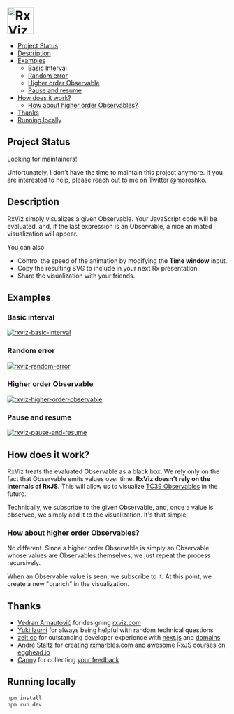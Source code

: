 # <a href='https://rxviz.com'><img src='https://user-images.githubusercontent.com/259753/26937967-b6bd7262-4c27-11e7-97f3-29878d7ec468.png' height='60' alt='RxViz logo'></a>

- [Project Status](#project-status)
- [Description](#description)
- [Examples](#examples)
  - [Basic Interval](#basic-interval)
  - [Random error](#random-error)
  - [Higher order Observable](#higher-order-observable)
  - [Pause and resume](#pause-and-resume)
- [How does it work?](#how-does-it-work)
  - [How about higher order Observables?](#how-about-higher-order-observables)
- [Thanks](#thanks)
- [Running locally](#running-locally)

## Project Status

Looking for maintainers!

Unfortunately, I don't have the time to maintain this project anymore. If you are interested to help, please reach out to me on Twitter [@moroshko](https://twitter.com/moroshko).

## Description

RxViz simply visualizes a given Observable. Your JavaScript code will be evaluated, and, if the last expression is an Observable, a nice animated visualization will appear.

You can also:

- Control the speed of the animation by modifying the **Time window** input.
- Copy the resulting SVG to include in your next Rx presentation.
- Share the visualization with your friends.

## Examples

### Basic interval

[![rxviz-basic-interval](https://user-images.githubusercontent.com/259753/26908333-f27e17f8-4bae-11e7-87b8-3851778e9cf6.gif)](https://rxviz.com/examples/basic-interval)

### Random error

[![rxviz-random-error](https://user-images.githubusercontent.com/259753/27258497-e7eeb36a-53b0-11e7-8399-8e3cea31f7e6.gif)](https://rxviz.com/examples/random-error)

### Higher order Observable

[![rxviz-higher-order-observable](https://user-images.githubusercontent.com/259753/26908347-fefb6fa8-4bae-11e7-8d06-0658e3cf1e17.gif)](https://rxviz.com/examples/higher-order-observable)

### Pause and resume

[![rxviz-pause-and-resume](https://user-images.githubusercontent.com/259753/26908310-bb0f8540-4bae-11e7-9bb7-9520ec567fdf.gif)](https://rxviz.com/examples/pause-and-resume)

## How does it work?

RxViz treats the evaluated Observable as a black box. We rely only on the fact that Observable emits values over time. **RxViz doesn't rely on the internals of RxJS.** This will allow us to visualize [TC39 Observables](https://github.com/tc39/proposal-observable) in the future.

Technically, we subscribe to the given Observable, and, once a value is observed, we simply add it to the visualization. It's that simple!

### How about higher order Observables?

No different. Since a higher order Observable is simply an Observable whose values are Observables themselves, we just repeat the process recursively.

When an Observable value is seen, we subscribe to it. At this point, we create a new "branch" in the visualization.

## Thanks

- [Vedran Arnautović](https://twitter.com/vedranio) for designing [rxviz.com](https://rxviz.com)
- [Yuki Izumi](https://github.com/kivikakk) for always being helpful with random technical questions
- [zeit.co](https://zeit.co) for outstanding developer experience with [next.js](https://github.com/zeit/next.js) and [domains](https://zeit.co/domains)
- [André Staltz](https://twitter.com/andrestaltz) for creating [rxmarbles.com](http://rxmarbles.com) and [awesome RxJS courses on egghead.io](https://egghead.io/courses#technology-rx)
- [Canny](https://canny.io) for collecting [your feedback](https://rxviz.com/feedback)

## Running locally

```bash
npm install
npm run dev
```
